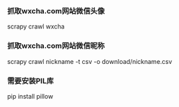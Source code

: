 ### 抓取wxcha.com网站微信头像
scrapy crawl wxcha

### 抓取wxcha.com网站微信昵称
scrapy crawl nickname -t csv -o download/nickname.csv

### 需要安装PIL库
pip install pillow

